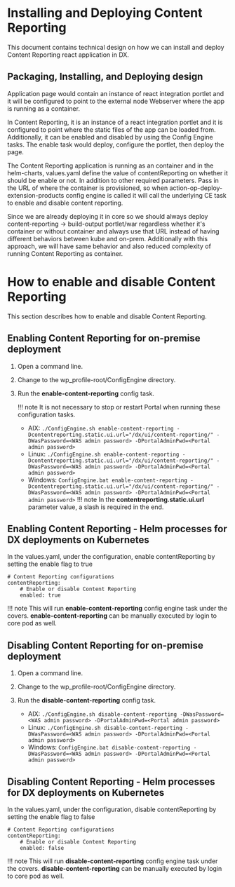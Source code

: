 # Installing and Deploying Content Reporting

This document contains technical design on how we can install and deploy Content Reporting react application in DX.

## Packaging, Installing, and Deploying design
Application page would contain an instance of react integration portlet and it will be configured to point to the external node Webserver where the app is running as a container.

In Content Reporting, it is an instance of a react integration portlet and it is configured to point where the static files of the app can be loaded from. Additionally, it can be enabled and disabled by using the Config Engine tasks. The enable task would deploy, configure the portlet, then deploy the page.

The Content Reporting application is running as an container and in the helm-charts, values.yaml define the value of contentReporting on whether it should be enable or not. In addition to other required parameters. Pass in the URL of where the container is provisioned, so when action-op-deploy-extension-products config engine is called it will call the underlying CE task to enable and disable content reporting.

Since we are already deploying it in core so we should always deploy content-reporting -> build-output portlet/war regardless whether it's container or without container and always use that URL instead of having different behaviors between kube and on-prem. Additionally with this approach, we will have same behavior and also reduced complexity of running Content Reporting as container.

# How to enable and disable Content Reporting
This section describes how to enable and disable Content Reporting.

## Enabling Content Reporting for on-premise deployment
1. Open a command line.
2. Change to the wp_profile-root/ConfigEngine directory.
3. Run the **enable-content-reporting** config task.

    !!! note
        It is not necessary to stop or restart Portal when running these configuration tasks.

    -   AIX: `./ConfigEngine.sh enable-content-reporting -Dcontentreporting.static.ui.url="/dx/ui/content-reporting/" -DWasPassword=<WAS admin password> -DPortalAdminPwd=<Portal admin password>`
    -   Linux: `./ConfigEngine.sh enable-content-reporting -Dcontentreporting.static.ui.url="/dx/ui/content-reporting/" -DWasPassword=<WAS admin password> -DPortalAdminPwd=<Portal admin password>`
    -   Windows: `ConfigEngine.bat enable-content-reporting -Dcontentreporting.static.ui.url="/dx/ui/content-reporting/" -DWasPassword=<WAS admin password> -DPortalAdminPwd=<Portal admin password>`
    !!! note
        In the **contentreporting.static.ui.url** parameter value, a slash is required in the end.


## Enabling Content Reporting - Helm processes for DX deployments on Kubernetes
In the values.yaml, under the configuration, enable contentReporting by setting the enable flag to true

    # Content Reporting configurations
    contentReporting:
        # Enable or disable Content Reporting
        enabled: true

!!! note
        This will run **enable-content-reporting** config engine task under the covers. **enable-content-reporting** can be manually executed by login to core pod as well.

## Disabling Content Reporting for on-premise deployment
1. Open a command line.
2. Change to the wp_profile-root/ConfigEngine directory.
3. Run the **disable-content-reporting** config task.

    -   AIX: `./ConfigEngine.sh disable-content-reporting -DWasPassword=<WAS admin password> -DPortalAdminPwd=<Portal admin password>`
    -   Linux: `./ConfigEngine.sh disable-content-reporting -DWasPassword=<WAS admin password> -DPortalAdminPwd=<Portal admin password>`
    -   Windows: `ConfigEngine.bat disable-content-reporting -DWasPassword=<WAS admin password> -DPortalAdminPwd=<Portal admin password>`

## Disabling Content Reporting - Helm processes for DX deployments on Kubernetes
In the values.yaml, under the configuration, disable contentReporting by setting the enable flag to false

    # Content Reporting configurations
    contentReporting:
        # Enable or disable Content Reporting
        enabled: false

!!! note
        This will run **disable-content-reporting** config engine task under the covers. **disable-content-reporting** can be manually executed by login to core pod as well.
